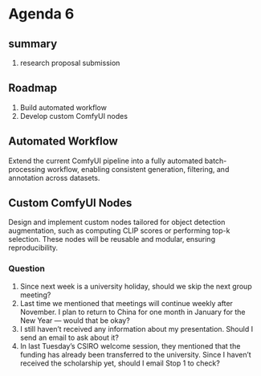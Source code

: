 # Agenda 6

## summary

1. research proposal submission

## Roadmap

1. Build automated workflow
2. Develop custom ComfyUI nodes

## Automated Workflow

Extend the current ComfyUI pipeline into a fully automated batch-processing workflow, enabling consistent generation, filtering, and annotation across datasets.

## Custom ComfyUI Nodes

Design and implement custom nodes tailored for object detection augmentation, such as computing CLIP scores or performing top-k selection. These nodes will be reusable and modular, ensuring reproducibility.



### Question

1. Since next week is a university holiday, should we skip the next group meeting?
1. Last time we mentioned that meetings will continue weekly after November. I plan to return to China for one month in January for the New Year — would that be okay?
1. I still haven’t received any information about my presentation. Should I send an email to ask about it?
1. In last Tuesday’s CSIRO welcome session, they mentioned that the funding has already been transferred to the university. Since I haven’t received the scholarship yet, should I email Stop 1 to check?
